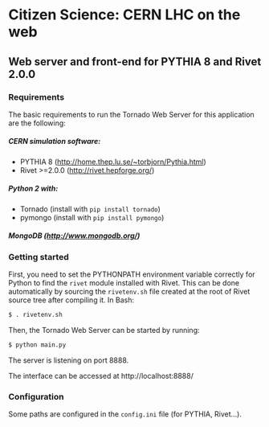 # Citizen Science: CERN LHC on the web
## Web server and front-end for PYTHIA 8 and Rivet 2.0.0

### Requirements

The basic requirements to run the Tornado Web Server for this application are the following:

##### CERN simulation software:
- PYTHIA 8 (http://home.thep.lu.se/~torbjorn/Pythia.html)
- Rivet >=2.0.0 (http://rivet.hepforge.org/)

##### Python 2 with:
- Tornado (install with `pip install tornado`)
- pymongo (install with `pip install pymongo`)

##### MongoDB (http://www.mongodb.org/)


### Getting started

First, you need to set the PYTHONPATH environment variable correctly for Python to find the `rivet` module installed with Rivet. This can be done automatically by sourcing the `rivetenv.sh` file created at the root of Rivet source tree after compiling it. In Bash:

```bash
$ . rivetenv.sh
```

Then, the Tornado Web Server can be started by running:

```bash
$ python main.py
```

The server is listening on port 8888.

The interface can be accessed at http://localhost:8888/


### Configuration

Some paths are configured in the `config.ini` file (for PYTHIA, Rivet...).
